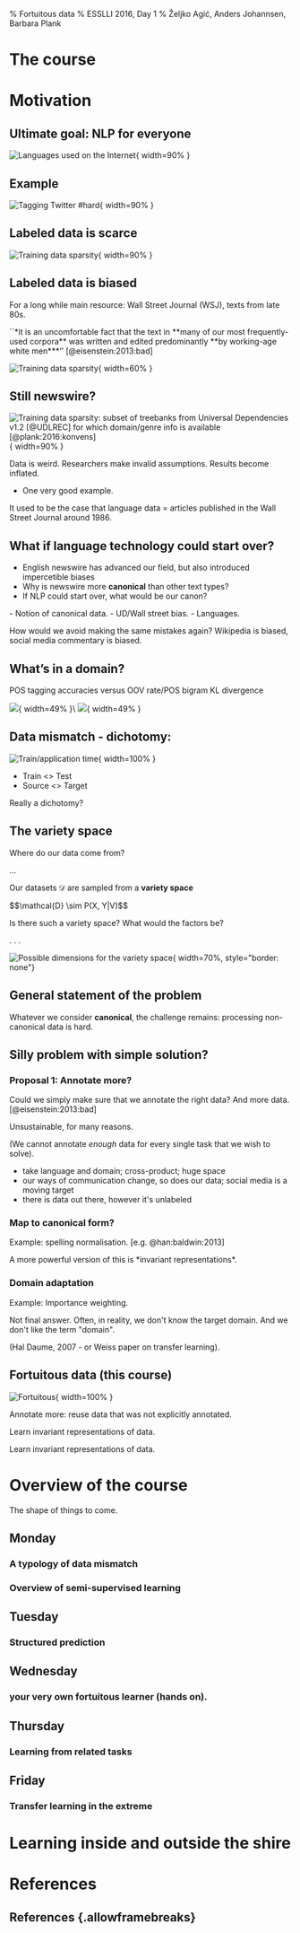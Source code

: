 % Fortuitous data
% ESSLLI 2016, Day 1
% Željko Agić, Anders Johannsen, Barbara Plank 
# The course

<style type="text/css">
p { text-align: left; }
</style>

# Motivation

## Ultimate goal: NLP for everyone

![Languages used on the Internet](https://upload.wikimedia.org/wikipedia/commons/thumb/a/ae/WebsiteContentLanguages.svg/447px-WebsiteContentLanguages.svg.png){ width=90% }

## Example

![Tagging Twitter #hard](pics/twitter.png){ width=90% }

## Labeled data is **scarce**

![Training data sparsity](pics/datapool.png){ width=90% }

## Labeled data is **biased**

For a long while main resource: Wall Street Journal (WSJ), texts from late 80s.

<larger>
``*it is an uncomfortable fact that the text in **many of our most frequently-used corpora** was written and edited predominantly **by working-age white men***’’ [@eisenstein:2013:bad]
</larger>

![Training data sparsity](pics/wsj.png){ width=60% }


## Still newswire?

![**Training data sparsity:** subset of treebanks from Universal Dependencies v1.2 [@UDLREC] for which domain/genre info is available [@plank:2016:konvens]](pics/domains-lang.png){ width=90% }

<div class="notes">
Data is weird. Researchers make invalid assumptions. Results become inflated.

- One very good example. 

It used to be the case that language data = articles published in the Wall Street Journal around 1986.
</div>

## What if language technology could start over?

- English newswire has advanced our field, but also introduced impercetible biases
- Why is newswire more **canonical** than other text types?
- If NLP could start over, what would be our canon?


<div class="notes">
- Notion of canonical data.
- UD/Wall street bias. 
- Languages. 

How would we avoid making the same mistakes again? Wikipedia is biased, social media commentary is biased. 
</div>


## What’s in a **domain**?

POS tagging accuracies versus OOV rate/POS bigram KL divergence

![](pics/oov-acc.png){ width=49% }\ ![](pics/kl-acc.png){ width=49% }



## Data mismatch - dichotomy:

![Train/application time](pics/xdom.png){ width=100% }

- Train <> Test
- Source <> Target

Really a dichotomy?

## The variety space

Where do our data come from?

…

Our datasets $\mathcal{D}$ are sampled from a **variety space**

<larger>
$$\mathcal{D} \sim P(X, Y|V)$$
</larger>

Is there such a variety space? What would the factors be?

. . .

![Possible dimensions for the variety space](pics/variety.png){ width=70%, style="border: none"}

## General statement of the problem

Whatever we consider **canonical**, the challenge remains: processing non-canonical data is hard.

## Silly problem with simple solution?

### Proposal 1: Annotate more?

Could we simply make sure that we annotate the right data? And more data. [@eisenstein:2013:bad]

<div class="notes">
Unsustainable, for many reasons. 

(We cannot annotate *enough* data for every single task that we wish to solve). 
- take language and domain; cross-product; huge space
- our ways of communication change, so does our data; social media is a moving target 
- there is data out there, however it's unlabeled
</div>


### Map to canonical form?

Example: spelling normalisation. [e.g. @han:baldwin:2013]

<div class="notes">
A more powerful version of this is *invariant representations*. 
</div>


### Domain adaptation

Example: Importance weighting. 

Not final answer. Often, in reality, we don't know the target domain. And we don't like the term "domain". 

(Hal Daume, 2007 - or Weiss paper on transfer learning).

## Fortuitous data (this course)

![Fortuitous](pics/fortuitous-def.png){ width=100% }

Annotate more: reuse data that was not explicitly annotated. 

Learn invariant representations of data.

Learn invariant representations of data.

# Overview of the course

The shape of things to come.

## Monday

### A typology of data mismatch
### Overview of semi-supervised learning

## Tuesday

### Structured prediction

## Wednesday

### your very own fortuitous learner (hands on).

## Thursday

### Learning from related tasks

## Friday

### Transfer learning in the extreme 

# Learning inside and outside the shire
# 

# References

## References {.allowframebreaks}
